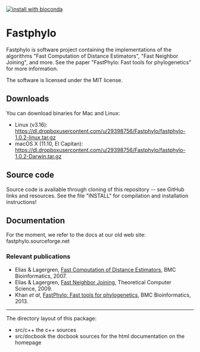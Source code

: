 [![install with bioconda](https://img.shields.io/badge/install%20with-bioconda-brightgreen.svg?style=flat-square)](http://bioconda.github.io/recipes/fastphylo/README.html)

# Fastphylo #

Fastphylo is software project containing the implementations of the algorithms "Fast Computation of
Distance Estimators", "Fast Neighbor Joining", and more. See the paper "FastPhylo: Fast tools for phylogenetics" for more information.

The software is licensed under the MIT license.


## Downloads ##

You can download binaries for Mac and Linux:
* Linux (v3.16): https://dl.dropboxusercontent.com/u/29398756/Fastphylo/fastphylo-1.0.2-linux.tar.gz
* macOS X (11.10, El Capitan): https://dl.dropboxusercontent.com/u/29398756/Fastphylo/fastphylo-1.0.2-Darwin.tar.gz

## Source code ##

Source code is available through cloning of this repository -- see GitHub links and resources.
See the file "INSTALL" for compilation and installation instructions!

## Documentation ##

For the moment, we refer to the docs at our old web site: fastphylo.sourceforge.net

### Relevant publications

* Elias & Lagergren, [Fast Computation of Distance Estimators](https://bmcbioinformatics.biomedcentral.com/articles/10.1186/1471-2105-8-89), BMC Bioinformatics, 2007.
* Elias & Lagergren, [Fast Neighbor Joining](https://www.sciencedirect.com/science/article/pii/S0304397508009079?via%3Dihub), Theoretical Computer Science, 2009.
* Khan _et al_, [FastPhylo: Fast tools for phylogenetics](https://bmcbioinformatics.biomedcentral.com/articles/10.1186/1471-2105-14-334), BMC Bioinformatics, 2013.

-------------------------------------------------------------------------------

The directory layout of this package:

* src/c++       the c++ sources
* src/docbook   the docbook sources for the html documentation on the homepage

